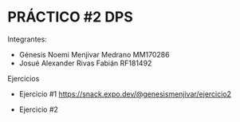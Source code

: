 # PRÁCTICO #2 DPS

Integrantes:
* Génesis Noemi Menjivar Medrano MM170286
* Josué Alexander Rivas Fabián RF181492

Ejercicios

* Ejercicio #1 https://snack.expo.dev/@genesismenjivar/ejercicio2

* Ejercicio #2 
